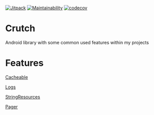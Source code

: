 [![Jitpack](https://jitpack.io/v/Alival-IT/Crutch.svg)](https://jitpack.io/#Alival-IT/Crutch)
[![Maintainability](https://api.codeclimate.com/v1/badges/00440fcc83a3d6e5aec7/maintainability)](https://codeclimate.com/github/Alival-IT/Crutch/maintainability)
[![codecov](https://codecov.io/gh/Alival-IT/Crutch/graph/badge.svg?token=XOA5HN78S9)](https://codecov.io/gh/Alival-IT/Crutch)

# Crutch

Android library with some common used features within my projects

# Features

[Cacheable](https://github.com/Alival-IT/Crutch/blob/main/crutch/src/main/java/sk/alival/crutch/cacheable/README_cacheable.md)

[Logs](https://github.com/Alival-IT/Crutch/blob/main/crutch/src/main/java/sk/alival/crutch/logging/README_logging.md)

[StringResources](https://github.com/Alival-IT/Crutch/blob/main/crutch/src/main/java/sk/alival/crutch/stringResources/README_stringResources.md)

[Pager](https://github.com/Alival-IT/Crutch/blob/main/crutch/src/main/java/sk/alival/crutch/pager/README_pager.md)
